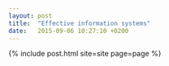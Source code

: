```yaml
---
layout: post
title:  "Effective information systems"
date:   2015-09-06 10:27:10 +0200
---
```

{% include post.html site=site page=page %}
